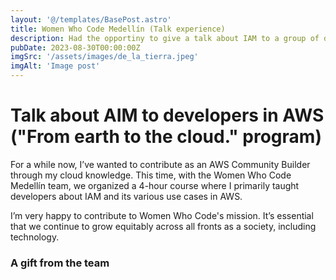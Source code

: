 ```yaml
---
layout: '@/templates/BasePost.astro'
title: Women Who Code Medellín (Talk experience)
description: Had the opportiny to give a talk about IAM to a group of developers in Medellín. 
pubDate: 2023-08-30T00:00:00Z
imgSrc: '/assets/images/de_la_tierra.jpeg'
imgAlt: 'Image post'
---
```


# Talk about AIM to developers in AWS ("From earth to the cloud." program)

For a while now, I’ve wanted to contribute as an AWS Community Builder through my cloud knowledge. This time, with the Women Who Code Medellín team, we organized a 4-hour course where I primarily taught developers about IAM and its various use cases in AWS.

I’m very happy to contribute to Women Who Code's mission. It’s essential that we continue to grow equitably across all fronts as a society, including technology.

### A gift from the team

<img src="/assets/images/de_la_tierra_2.jpeg" alt="">

